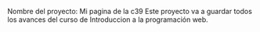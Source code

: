 Nombre del proyecto: Mi pagina de la c39
Este proyecto va a guardar todos los avances del curso de Introduccion a la programación web.


